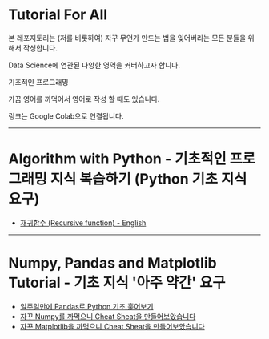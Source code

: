 # Tutorial For All

본 레포지토리는 (저를 비롯하여) 자꾸 무언가 만드는 법을 잊어버리는 모든 분들을 위해서 작성합니다.

Data Science에 연관된 다양한 영역을 커버하고자 합니다.

기초적인 프로그래밍

가끔 영어를 까먹어서 영어로 작성 할 때도 있습니다.

링크는 Google Colab으로 연결됩니다.

---
# Algorithm with Python - 기초적인 프로그래밍 지식 복습하기 (Python 기초 지식 요구)

* [재귀함수 (Recursive function) - English](https://colab.research.google.com/drive/12Lx_Zi30cMEOW-QhmMzU1fT-Syu65Enc?usp=sharing)

---
# Numpy, Pandas and Matplotlib Tutorial - 기초 지식 '아주 약간' 요구

* [일주일만에 Pandas로 Python 기초 훑어보기](https://drive.google.com/drive/folders/13uZNB7oCpBg80cUTV0Tg9QKMMezuPBgD?usp=sharing)
* [자꾸 Numpy를 까먹으니 Cheat Sheat을 만들어보았습니다](https://drive.google.com/file/d/107iLih7CjUEKM5ABFIMsRbSJtD75cpTq/view?usp=sharing)
* [자꾸 Matplotlib을 까먹으니 Cheat Sheat을 만들어보았습니다](https://colab.research.google.com/drive/1zKRsgcKQBDrL7lGIyFC1ZYvVJhVtQ3cT?usp=sharing)
